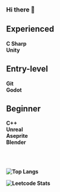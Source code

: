 ### Hi there 👋 

<b>Experienced<b>
-

C Sharp  
Unity
</br>

<b>Entry-level<b>
-

Git  
Godot
</br>

<b>Beginner<b>
-
C++  
Unreal  
Aseprite  
Blender


</br>

<b></b>
-
![Top Langs](https://github-readme-stats.vercel.app/api/top-langs/?username=OblivionShaw&theme=radical&layout=compact)
<!--![Top Langs](https://github-readme-stats.vercel.app/api/top-langs/?username=OblivionShaw&layout=compact)-->
![Leetcode Stats](https://leetcard.jacoblin.cool/OblivionShaw)

<!--
**OblivionShaw/OblivionShaw** is a ✨ _special_ ✨ repository because its `README.md` (this file) appears on your GitHub profile.

Here are some ideas to get you started:

- 🔭 I’m currently working on ...
- 🌱 I’m currently learning ...
- 👯 I’m looking to collaborate on ...
- 🤔 I’m looking for help with ...
- 💬 Ask me about ...
- 📫 How to reach me: ...
- 😄 Pronouns: ...
- ⚡ Fun fact: ...
-->
